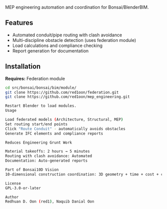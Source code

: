 MEP engineering automation and coordination for Bonsai/BlenderBIM.

## Features

- Automated conduit/pipe routing with clash avoidance
- Multi-discipline obstacle detection (uses federation module)
- Load calculations and compliance checking
- Report generation for documentation

## Installation

**Requires:** Federation module

```bash
cd src/bonsai/bonsai/bim/module/
git clone https://github.com/red1oon/federation.git
git clone https://github.com/red1oon/mep_engineering.git

Restart Blender to load modules.
Usage

Load federated models (Architecture, Structural, MEP)
Set routing start/end points
Click "Route Conduit" - automatically avoids obstacles
Generate IFC elements and compliance reports

Reduces Engineering Grunt Work

Material takeoffs: 2 hours → 5 minutes
Routing with clash avoidance: Automated
Documentation: Auto-generated reports

Part of Bonsai10D Vision
10-dimensional construction coordination: 3D geometry + time + cost + compliance + ERP integration (iDempiere).

License
GPL-3.0-or-later

Author
Redhuan D. Oon (red1), Naquib Danial Oon

```
